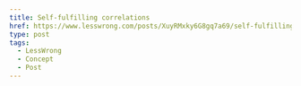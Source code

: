 ```yaml
---
title: Self-fulfilling correlations
href: https://www.lesswrong.com/posts/XuyRMxky6G8gq7a69/self-fulfilling-correlations
type: post
tags:
  - LessWrong
  - Concept
  - Post
---
```


